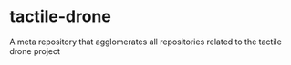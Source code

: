 # tactile-drone
A meta repository that agglomerates all repositories related to the tactile drone project 
